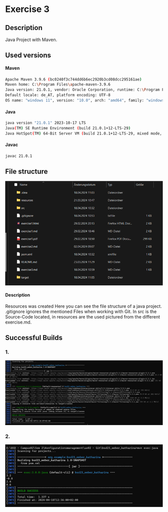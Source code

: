# Exercise 3
## Description
Java Project with Maven.

## Used versions
#### Maven
```bash
Apache Maven 3.9.6 (bc0240f3c744dd6b6ec2920b3cd08dcc295161ae)
Maven home: C:\Program Files\apache-maven-3.9.6
Java version: 21.0.1, vendor: Oracle Corporation, runtime: C:\Program Files\Java\jdk-21
Default locale: de_AT, platform encoding: UTF-8
OS name: "windows 11", version: "10.0", arch: "amd64", family: "windows"
```

#### Java
```bash
java version "21.0.1" 2023-10-17 LTS
Java(TM) SE Runtime Environment (build 21.0.1+12-LTS-29)
Java HotSpot(TM) 64-Bit Server VM (build 21.0.1+12-LTS-29, mixed mode, sharing)
```

#### Javac
```bash
javac 21.0.1
```

## File structure

![file structure](resources/images/ex3_1.png)
#### Description
Resources was created
Here you can see the file structure of a java project. .gitignore ignores the mentioned Files when working with Git.
In src is the Source-Code located, in resources are the used pictured from the different exercise.md. 


## Successful Builds
### 1.
![successful Build 1](resources/images/ex3_2.png)
### 2.
![successful Build 2](resources/images/ex3_3.png)



